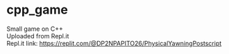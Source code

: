 # cpp_game
Small game on C++ \
Uploaded from Repl.it \
Repl.it link: https://replit.com/@DP2NPAPITO26/PhysicalYawningPostscript
